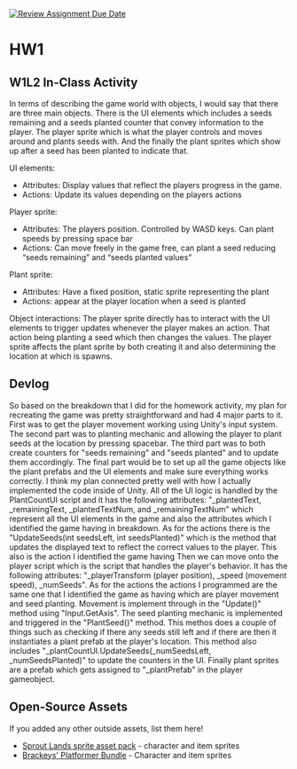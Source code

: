 [![Review Assignment Due Date](https://classroom.github.com/assets/deadline-readme-button-22041afd0340ce965d47ae6ef1cefeee28c7c493a6346c4f15d667ab976d596c.svg)](https://classroom.github.com/a/MjLLqDcN)
# HW1
## W1L2 In-Class Activity

In terms of describing the game world with objects, I would say that there are three main objects. There is the UI elements which includes a seeds remaining and a seeds planted counter that convey information to the player. The player sprite which is what the player controls and moves around and plants seeds with. And the finally the plant sprites which show up after a seed has been planted to indicate that. 

UI elements:
- Attributes: Display values that reflect the players progress in the game.
- Actions: Update its values depending on the players actions 

Player sprite:
- Attributes: The players position. Controlled by WASD keys. Can plant speeds by pressing space bar
- Actions: Can move freely in the game free, can plant a seed reducing “seeds remaining” and “seeds planted values”

Plant sprite:
- Attributes: Have a fixed position, static sprite representing the plant 
- Actions: appear at the player location when a seed is planted

Object interactions:
The player sprite directly has to interact with the UI elements to trigger updates whenever the player makes an action. That action being planting a seed which then changes the values. The player sprite affects the plant sprite by both creating it and also determining the location at which is spawns.   


## Devlog
So based on the breakdown that I did for the homework activity, my plan for recreating the game was pretty straightforward and had 4 major parts to it. First was to get the player movement working using Unity's input system. The second part was to planting mechanic and allowing the player to plant seeds at the location by pressing spacebar. The third part was to both create counters for "seeds remaining" and "seeds planted" and to update them accordingly. The final part would be to set up all the game objects like the plant prefabs and the UI elements and make sure everything works correctly. I think my plan connected pretty well with how I actually implemented the code inside of Unity. All of the UI logic is handled by the PlantCountUI script and it has the following attributes: "_plantedText, _remainingText, _plantedTextNum, and _remainingTextNum" which represent all the UI elements in the game and also the attributes which I identified the game having in breakdown. As for the actions there is the "UpdateSeeds(int seedsLeft, int seedsPlanted)" which is the method that updates the displayed text to reflect the correct values to the player. This also is the action I identified the game having  Then we can move onto the player script which is the script that handles the player's behavior. It has the following attributes: "_playerTransform (player position), _speed (movement speed), _numSeeds". As for the actions the actions I programmed are the same one that I identified the game as having which are player movement and seed planting. Movement is implement through in the "Update()" method using "Input.GetAxis". The seed planting mechanic is implemented and triggered in the "PlantSeed()" method. This methos does a couple of things such as checking if there any seeds still left and if there are then it instantiates a plant prefab at the player's location. This method also includes "_plantCountUI.UpdateSeeds(_numSeedsLeft, _numSeedsPlanted)" to update the counters in the UI. Finally plant sprites are a prefab which gets assigned to "_plantPrefab" in the player gameobject. 

## Open-Source Assets
If you added any other outside assets, list them here!
- [Sprout Lands sprite asset pack](https://cupnooble.itch.io/sprout-lands-asset-pack) - character and item sprites
- [Brackeys' Platformer Bundle](https://brackeysgames.itch.io/brackeys-platformer-bundle) - Character and item sprites